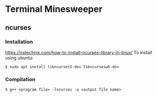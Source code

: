 # Terminal Minesweeper
## ncurses
### Installation
https://ostechnix.com/how-to-install-ncurses-library-in-linux/
To install using ubuntu:
```Linux
$ sudo apt install libncurses5-dev libncursesw5-dev
```
### Compilation
```Linux
$ g++ <program file> -lncurses -o <output file name>
```
